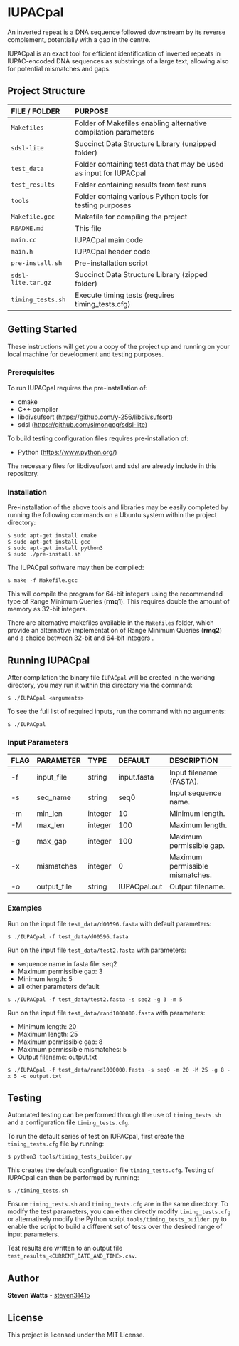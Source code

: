 # IUPACpal

An inverted repeat is a DNA sequence followed downstream by its reverse complement, potentially with a gap in the centre. 

IUPACpal is an exact tool for efficient identification of inverted repeats in IUPAC-encoded DNA sequences as substrings of a large text, allowing also for potential mismatches and gaps.

## Project Structure

| FILE / FOLDER | PURPOSE |
| :--- | :--- |
| `Makefiles` | Folder of Makefiles enabling alternative compilation parameters
| `sdsl-lite` | Succinct Data Structure Library (unzipped folder)
| `test_data` | Folder containing test data that may be used as input for IUPACpal
| `test_results` | Folder containing results from test runs
| `tools` | Folder containg various Python tools for testing purposes
| `Makefile.gcc` | Makefile for compiling the project
| `README.md` | This file
| `main.cc` | IUPACpal main code
| `main.h` | IUPACpal header code
| `pre-install.sh` | Pre-installation script
| `sdsl-lite.tar.gz` | Succinct Data Structure Library (zipped folder)
| `timing_tests.sh` | Execute timing tests (requires timing_tests.cfg)

## Getting Started

These instructions will get you a copy of the project up and running on your local machine for development and testing purposes.

### Prerequisites

To run IUPACpal requires the pre-installation of:
- cmake
- C++ compiler
- libdivsufsort (https://github.com/y-256/libdivsufsort)
- sdsl (https://github.com/simongog/sdsl-lite)

To build testing configuration files requires pre-installation of:
- Python (https://www.python.org/)

The necessary files for libdivsufsort and sdsl are already include in this repository.

### Installation

Pre-installation of the above tools and libraries may be easily completed by running the following commands on a Ubuntu system within the project directory:

```
$ sudo apt-get install cmake
$ sudo apt-get install gcc
$ sudo apt-get install python3
$ sudo ./pre-install.sh
```

The IUPACpal software may then be compiled:

```
$ make -f Makefile.gcc
```

This will compile the program for 64-bit integers using the recommended type of Range Minimum Queries (**rmq1**). This requires double the amount of memory as 32-bit integers.

There are alternative makefiles available in the `Makefiles` folder, which provide an alternative implementation of Range Minimum Queries (**rmq2**) and a choice between 32-bit and 64-bit integers .

## Running IUPACpal

After compilation the binary file `IUPACpal` will be created in the working
directory, you may run it within this directory via the command:

```
$ ./IUPACpal <arguments>
```

To see the full list of required inputs, run the command with no arguments:

```
$ ./IUPACpal
```

### Input Parameters

| FLAG | PARAMETER | TYPE | DEFAULT | DESCRIPTION |
| :--- | :--- | :--- | :--- | :--- |
| -f | input_file | string | input.fasta | Input filename (FASTA). |
| -s | seq_name | string | seq0 | Input sequence name. |
| -m | min_len | integer | 10 | Minimum length. |
| -M | max_len | integer | 100 | Maximum length. |
| -g | max_gap | integer | 100 | Maximum permissible gap. |
| -x | mismatches | integer | 0 | Maximum permissible mismatches. |
| -o | output_file| string | IUPACpal.out | Output filename. |

### Examples

Run on the input file `test_data/d00596.fasta` with default parameters:
```
$ ./IUPACpal -f test_data/d00596.fasta
```

Run on the input file `test_data/test2.fasta` with parameters:
- sequence name in fasta file: seq2
- Maximum permissible gap: 3
- Minimum length: 5
- all other parameters default
```
$ ./IUPACpal -f test_data/test2.fasta -s seq2 -g 3 -m 5
```

Run on the input file `test_data/rand1000000.fasta` with parameters:
- Minimum length: 20
- Maximum length: 25
- Maximum permissible gap: 8
- Maximum permissible mismatches: 5
- Output filename: output.txt
```
$ ./IUPACpal -f test_data/rand1000000.fasta -s seq0 -m 20 -M 25 -g 8 -x 5 -o output.txt
```

## Testing

Automated testing can be performed through the use of `timing_tests.sh` and a configuration file `timing_tests.cfg`.

To run the default series of test on IUPACpal, first create the `timing_tests.cfg` file by running:

```
$ python3 tools/timing_tests_builder.py
```

This creates the default configruation file `timing_tests.cfg`. Testing of IUPACpal can then be performed by running:

```
$ ./timing_tests.sh
```

Ensure `timing_tests.sh` and `timing_tests.cfg` are in the same directory. To modify the test parameters, you can either directly modify `timing_tests.cfg` or alternatively modify the Python script `tools/timing_tests_builder.py` to enable the script to build a different set of tests over the desired range of input parameters.

Test results are written to an output file `test_results_<CURRENT_DATE_AND_TIME>.csv`.

## Author

**Steven Watts** - [steven31415](https://github.com/steven31415)

## License

This project is licensed under the MIT License.
